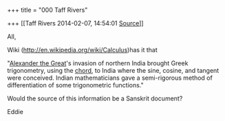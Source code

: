 +++
title = "000 Taff Rivers"

+++
[[Taff Rivers	2014-02-07, 14:54:01 [Source](https://groups.google.com/g/samskrita/c/0cuB0c49Wwc)]]



All,

  

Wiki (<http://en.wikipedia.org/wiki/Calculus>)has it that

  

"[Alexander the Great](http://en.wikipedia.org/wiki/Alexander_the_Great "Alexander the Great")'s invasion of northern India brought Greek trigonometry, using the [chord](http://en.wikipedia.org/wiki/Chord_(geometry) "Chord (geometry)"), to India where the sine, cosine, and tangent were conceived. Indian mathematicians gave a semi-rigorous method of differentiation of some trigonometric functions."

  

Would the source of this information be a Sanskrit document?

  

Eddie

